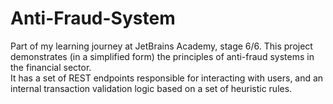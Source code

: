 # Anti-Fraud-System
Part of my learning journey at JetBrains Academy, stage 6/6.
This project demonstrates (in a simplified form) the principles of anti-fraud systems in the financial sector.  
It has a set of REST endpoints responsible for interacting with users, and an internal transaction validation 
logic based on a set of heuristic rules.

